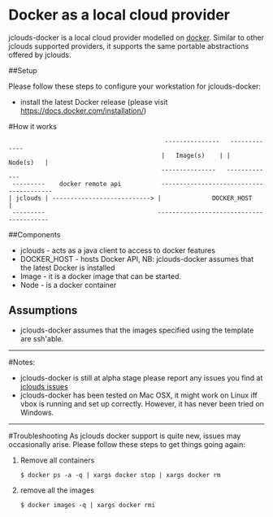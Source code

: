 # Docker as a local cloud provider
jclouds-docker is a local cloud provider modelled on [docker](http://www.docker.io). Similar to other jclouds supported
providers, it supports the same portable abstractions offered by jclouds.

##Setup

Please follow these steps to configure your workstation for jclouds-docker:

- install the latest Docker release (please visit https://docs.docker.com/installation/)

#How it works


                                               ---------------   -------------
                                              |   Image(s)    | |   Node(s)   |
                                              ---------------   -------------
     ---------    docker remote api           ----------------------------------------
    | jclouds | ---------------------------> |              DOCKER_HOST              |
     ---------                               ----------------------------------------

##Components

- jclouds \- acts as a java client to access to docker features
- DOCKER_HOST \- hosts Docker API, NB: jclouds-docker assumes that the latest Docker is installed
- Image \- it is a docker image that can be started.
- Node \- is a docker container

## Assumptions

- jclouds-docker assumes that the images specified using the template are ssh'able.

--------------

#Notes:
- jclouds-docker is still at alpha stage please report any issues you find at [jclouds issues](https://issues.apache.org/jira/browse/JCLOUDS)
- jclouds-docker has been tested on Mac OSX, it might work on Linux iff vbox is running and set up correctly. However, it has never been tried on Windows.

--------------

#Troubleshooting
As jclouds docker support is quite new, issues may occasionally arise. Please follow these steps to get things going again:

1. Remove all containers

      `$ docker ps -a -q | xargs docker stop | xargs docker rm`
2. remove all the images

    `$ docker images -q | xargs docker rmi`
